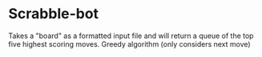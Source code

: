 # Scrabble-bot
Takes a "board" as a formatted input file and will return a queue of the top five highest scoring moves.
Greedy algorithm (only considers next move)
